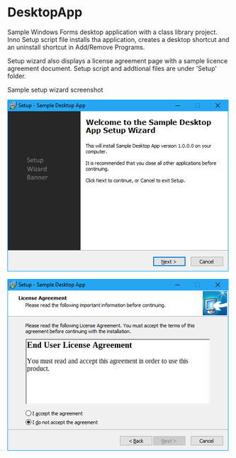 # DesktopApp
Sample Windows Forms desktop application with a class library project. Inno Setup script file installs tha application, creates a desktop shortcut and an uninstall shortcut in Add/Remove Programs.

Setup wizard also displays a license agreement page with a sample licence agreement document. Setup script and addtional files are under 'Setup' folder.

Sample setup wizard screenshot

![Sample setup wizard screenshot](Docs/first_page.png)

![Sample EULA wizard page](Docs/eula_page.png)
